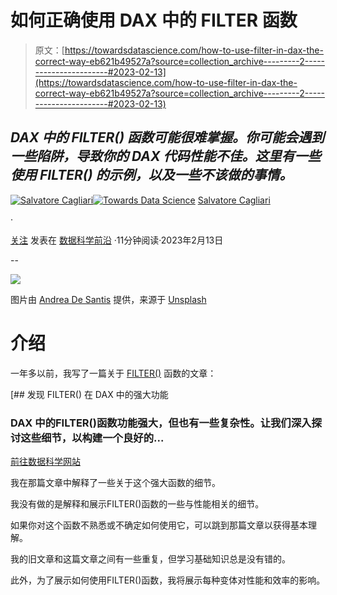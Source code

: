 # 如何正确使用 DAX 中的 FILTER 函数

> 原文：[https://towardsdatascience.com/how-to-use-filter-in-dax-the-correct-way-eb621b49527a?source=collection_archive---------2-----------------------#2023-02-13](https://towardsdatascience.com/how-to-use-filter-in-dax-the-correct-way-eb621b49527a?source=collection_archive---------2-----------------------#2023-02-13)

## *DAX 中的 FILTER() 函数可能很难掌握。你可能会遇到一些陷阱，导致你的 DAX 代码性能不佳。这里有一些使用 FILTER() 的示例，以及一些不该做的事情。*

[](https://medium.com/@salvatorecagliari?source=post_page-----eb621b49527a--------------------------------)[![Salvatore Cagliari](../Images/a24b0cefab6e707cfee06cde9e857559.png)](https://medium.com/@salvatorecagliari?source=post_page-----eb621b49527a--------------------------------)[](https://towardsdatascience.com/?source=post_page-----eb621b49527a--------------------------------)[![Towards Data Science](../Images/a6ff2676ffcc0c7aad8aaf1d79379785.png)](https://towardsdatascience.com/?source=post_page-----eb621b49527a--------------------------------) [Salvatore Cagliari](https://medium.com/@salvatorecagliari?source=post_page-----eb621b49527a--------------------------------)

·

[关注](https://medium.com/m/signin?actionUrl=https%3A%2F%2Fmedium.com%2F_%2Fsubscribe%2Fuser%2F39cccb39e92a&operation=register&redirect=https%3A%2F%2Ftowardsdatascience.com%2Fhow-to-use-filter-in-dax-the-correct-way-eb621b49527a&user=Salvatore+Cagliari&userId=39cccb39e92a&source=post_page-39cccb39e92a----eb621b49527a---------------------post_header-----------) 发表在 [数据科学前沿](https://towardsdatascience.com/?source=post_page-----eb621b49527a--------------------------------) ·11分钟阅读·2023年2月13日[](https://medium.com/m/signin?actionUrl=https%3A%2F%2Fmedium.com%2F_%2Fvote%2Ftowards-data-science%2Feb621b49527a&operation=register&redirect=https%3A%2F%2Ftowardsdatascience.com%2Fhow-to-use-filter-in-dax-the-correct-way-eb621b49527a&user=Salvatore+Cagliari&userId=39cccb39e92a&source=-----eb621b49527a---------------------clap_footer-----------)

--

[](https://medium.com/m/signin?actionUrl=https%3A%2F%2Fmedium.com%2F_%2Fbookmark%2Fp%2Feb621b49527a&operation=register&redirect=https%3A%2F%2Ftowardsdatascience.com%2Fhow-to-use-filter-in-dax-the-correct-way-eb621b49527a&source=-----eb621b49527a---------------------bookmark_footer-----------)![](../Images/e1e8439b16701f24cc9fe52f0c54ec2a.png)

图片由 [Andrea De Santis](https://unsplash.com/@santesson89?utm_source=medium&utm_medium=referral) 提供，来源于 [Unsplash](https://unsplash.com/?utm_source=medium&utm_medium=referral)

# 介绍

一年多以前，我写了一篇关于 [FILTER()](https://dax.guide/filter/) 函数的文章：

[](/discover-the-power-of-filter-in-dax-4bfeac3dd786?source=post_page-----eb621b49527a--------------------------------) [## 发现 FILTER() 在 DAX 中的强大功能

### DAX 中的FILTER()函数功能强大，但也有一些复杂性。让我们深入探讨这些细节，以构建一个良好的...

[前往数据科学网站](https://towardsdatascience.com/discover-the-power-of-filter-in-dax-4bfeac3dd786?source=post_page-----eb621b49527a--------------------------------)

我在那篇文章中解释了一些关于这个强大函数的细节。

我没有做的是解释和展示FILTER()函数的一些与性能相关的细节。

如果你对这个函数不熟悉或不确定如何使用它，可以跳到那篇文章以获得基本理解。

我的旧文章和这篇文章之间有一些重复，但学习基础知识总是没有错的。

此外，为了展示如何使用FILTER()函数，我将展示每种变体对性能和效率的影响。
